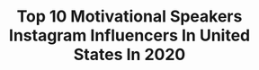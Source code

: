 ---
title: Top 10 Motivational Speakers Instagram Influencers In United States In 2020
description: >-
  Find top motivational speakers Instagram influencers in United States in 2020. Most popular hashtags: #nyfw #adventure #spartanrace #bodypositive.
platform: Instagram
profiles:
  - username: "athlete_heather_gollnick"
    fullname: >-
      Athlete Heather Gollnick
    location: "United States"
    followers: 18095
    engagement: 405
    commentsToLikes: 0.196492
    avatar: "https://scontent-lhr8-1.cdninstagram.com/v/t51.2885-19/s320x320/15802249_243975089368800_169993615869739008_a.jpg?_nc_ht=scontent-lhr8-1.cdninstagram.com&_nc_ohc=4wSEQ9kEnAoAX8TnbN2&oh=6a4ed5fa0d04fa0c782862120dd13361&oe=5EBB11D8"
    verified: false
    hashtags: "#racecation, #spartan, #spartnpro, #beastmodeon"
  - username: "annamariahorsford"
    fullname: >-
      Anna Maria Horsford
    location: "United States"
    followers: 47989
    engagement: 529
    commentsToLikes: 0.033182
    avatar: "https://scontent-ams4-1.cdninstagram.com/v/t51.2885-19/s320x320/61979931_623713478108619_25298220661866496_n.jpg?_nc_ht=scontent-ams4-1.cdninstagram.com&_nc_ohc=7RNf_gjJ7fAAX8CjO7o&oh=62d65ea4ffb2aab6a156f5d2020e091e&oe=5EBABE68"
    verified: true
    hashtags: "#orsonbean, #easyspirit, #filmfestival, #blackgirlmagic"
  - username: "psitsfashion"
    fullname: >-
      Liz Black
    location: "United States"
    followers: 26441
    engagement: 176
    commentsToLikes: 0.134278
    avatar: "https://scontent-atl3-1.cdninstagram.com/v/t51.2885-19/s320x320/84155551_281735726131231_7042610788971839488_n.jpg?_nc_ht=scontent-atl3-1.cdninstagram.com&_nc_ohc=VG8V7v_t5PUAX-gCYCw&oh=52ef81a1b0c610a3f6a41208bdb793ec&oe=5EB8FC3E"
    verified: false
    hashtags: "#refresh, #newjersey, #selfietime, #jcmakeityours"
  - username: "caribbeancurls_"
    fullname: >-
      Athena Ní | Model
    location: "United States"
    followers: 22123
    engagement: 479
    commentsToLikes: 0.065226
    avatar: "https://scontent-ams4-1.cdninstagram.com/v/t51.2885-19/s320x320/91910879_228044214978097_5960718749131603968_n.jpg?_nc_ht=scontent-ams4-1.cdninstagram.com&_nc_ohc=ire5__dYWlUAX8S5eHK&oh=e2a43693334b9cfcf141eb458b289020&oe=5EBC59C3"
    verified: false
    hashtags: "#quarantine, #chinese, #jamaicancomedy, #skits"
  - username: "gwthecultivator"
    fullname: >-
      George Wilson
    location: "United States"
    followers: 2034
    engagement: 1827
    commentsToLikes: 0.074223
    avatar: "https://scontent-lhr8-1.cdninstagram.com/v/t51.2885-19/s320x320/83708440_593774688132548_5891577214549360640_n.jpg?_nc_ht=scontent-lhr8-1.cdninstagram.com&_nc_ohc=g5QXaXcHq3YAX8barrT&oh=ed228252517a15f54358ddb0c7f070ad&oe=5ECC4C27"
    verified: false
    hashtags: "#beard, #beardlife, #formerplayerhighlight, #consideration"
  - username: "daddyluv2250"
    fullname: >-
      Greg Oden
    location: "United States"
    followers: 31684
    engagement: 391
    commentsToLikes: 0.022634
    avatar: "https://scontent-atl3-1.cdninstagram.com/v/t51.2885-19/s320x320/21480452_1927696990837892_6389887819971559424_n.jpg?_nc_ht=scontent-atl3-1.cdninstagram.com&_nc_ohc=61OnZAjftxsAX_aFuLK&oh=c8f86414466a209dd660b81069200c3f&oe=5EBA1A9A"
    verified: true
    hashtags: ""
  - username: "andreas.carlsson"
    fullname: >-
      Andreas Carlsson
    location: "United States"
    followers: 31216
    engagement: 246
    commentsToLikes: 0.038459
    avatar: "https://scontent-ams4-1.cdninstagram.com/v/t51.2885-19/11351637_671006593000010_1236166796_a.jpg?_nc_ht=scontent-ams4-1.cdninstagram.com&_nc_ohc=iNB8eXd8qc4AX-OU8y8&oh=9bbed52db935a5e4000443ac7be5c145&oe=5EBC302A"
    verified: false
    hashtags: "#summervibes, #tbw, #newbeginnings2020, #maxmartin"
  - username: "topmodelstacyann"
    fullname: >-
      KING STACIOUS ©️
    location: "United States"
    followers: 32443
    engagement: 451
    commentsToLikes: 0.049323
    avatar: "https://scontent-bos3-1.cdninstagram.com/v/t51.2885-19/s320x320/64778618_1275159785993166_125477452372770816_n.jpg?_nc_ht=scontent-bos3-1.cdninstagram.com&_nc_ohc=cC8-ezWDhtoAX8PdmLP&oh=4ce0dc5cdc54f33fe52c32112015e401&oe=5EBAD94C"
    verified: false
    hashtags: "#wunderlust, #bikinimodel, #animalkingdom, #blackgirlmagic"
  - username: "darriusmarcellin"
    fullname: >-
      Darrius Marcellin 🇹🇹
    location: "United States"
    followers: 32186
    engagement: 180
    commentsToLikes: 0.051150
    avatar: "https://scontent-lhr8-1.cdninstagram.com/v/t51.2885-19/s320x320/60233614_1279265415571511_2112497879493902336_n.jpg?_nc_ht=scontent-lhr8-1.cdninstagram.com&_nc_ohc=ytvZEgdpMNMAX_h6Zhd&oh=e66b1c4ba265a568f513779b83d4af1e&oe=5EBA9D17"
    verified: false
    hashtags: "#girlpower, #femaleempowerment, #iwd2020, #motivationmonday"
  - username: "courtwithconfidence"
    fullname: >-
      Court Carmody ✌🏻
    location: "United States"
    followers: 16793
    engagement: 900
    commentsToLikes: 0.020818
    avatar: "https://scontent-ams4-1.cdninstagram.com/v/t51.2885-19/s320x320/89359800_512689739671048_1849531050733076480_n.jpg?_nc_ht=scontent-ams4-1.cdninstagram.com&_nc_ohc=Ptu9040xRyQAX_nD0Fu&oh=0b06192b8edd32b0081bca8618dd8675&oe=5EBAAE6A"
    verified: false
    hashtags: "#atlphotographer, #atlmodel, #katsuconphotographer, #katsu"
---